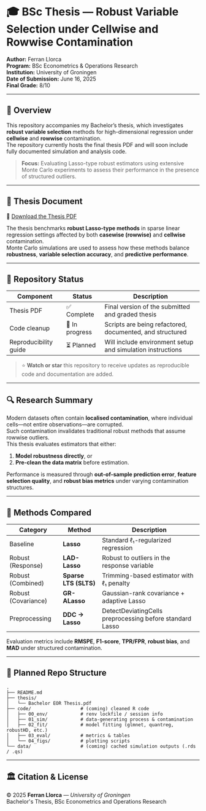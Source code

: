 # 🎓 BSc Thesis — Robust Variable Selection under Cellwise and Rowwise Contamination

**Author:** Ferran Llorca  
**Program:** BSc Econometrics & Operations Research  
**Institution:** University of Groningen  
**Date of Submission:** June 16, 2025  
**Final Grade:** 8/10  

---

## 📘 Overview

This repository accompanies my Bachelor’s thesis, which investigates **robust variable selection** methods for high-dimensional regression under **cellwise** and **rowwise** contamination.  
The repository currently hosts the final thesis PDF and will soon include fully documented simulation and analysis code.

> **Focus:** Evaluating Lasso-type robust estimators using extensive Monte Carlo experiments to assess their performance in the presence of structured outliers.

---

## 📄 Thesis Document

📎 [Download the Thesis PDF](https://github.com/FLLC/bsc-thesis-robust-lasso/blob/main/thesis/Bachelor%C2%B4s%20Thesis.pdf)

The thesis benchmarks **robust Lasso-type methods** in sparse linear regression settings affected by both **casewise (rowwise)** and **cellwise** contamination.  
Monte Carlo simulations are used to assess how these methods balance **robustness**, **variable selection accuracy**, and **predictive performance**.

---

## 🚧 Repository Status

| Component | Status | Description |
|------------|---------|-------------|
| Thesis PDF | ✅ Complete | Final version of the submitted and graded thesis |
| Code cleanup | 🔄 In progress | Scripts are being refactored, documented, and structured |
| Reproducibility guide | ⏳ Planned | Will include environment setup and simulation instructions |

> ⭐ **Watch or star** this repository to receive updates as reproducible code and documentation are added.

---

## 🔍 Research Summary

Modern datasets often contain **localised contamination**, where individual cells—not entire observations—are corrupted.  
Such contamination invalidates traditional robust methods that assume rowwise outliers.  
This thesis evaluates estimators that either:
1. **Model robustness directly**, or  
2. **Pre-clean the data matrix** before estimation.  

Performance is measured through **out-of-sample prediction error**, **feature selection quality**, and **robust bias metrics** under varying contamination structures.

---

## 🧪 Methods Compared

| Category | Method | Description |
|-----------|---------|-------------|
| Baseline | **Lasso** | Standard ℓ₁-regularized regression |
| Robust (Response) | **LAD-Lasso** | Robust to outliers in the response variable |
| Robust (Combined) | **Sparse LTS (SLTS)** | Trimming-based estimator with ℓ₁ penalty |
| Robust (Covariance) | **GR-ALasso** | Gaussian-rank covariance + adaptive Lasso |
| Preprocessing | **DDC → Lasso** | DetectDeviatingCells preprocessing before standard Lasso |

Evaluation metrics include **RMSPE**, **F1-score**, **TPR/FPR**, **robust bias**, and **MAD** under structured contamination.

---
## 🧰 Planned Repo Structure

```
.
├── README.md
├── thesis/
│   └── Bachelor EOR Thesis.pdf
├── code/                  # (coming) cleaned R code
│   ├── 00_env/            # renv lockfile / session info
│   ├── 01_sim/            # data-generating process & contamination
│   ├── 02_fit/            # model fitting (glmnet, quantreg, robustHD, etc.)
│   ├── 03_eval/           # metrics & tables
│   └── 04_figs/           # plotting scripts
└── data/                  # (coming) cached simulation outputs (.rds / .qs)
```

---


## 🏛️ Citation & License

© 2025 **Ferran Llorca** — *University of Groningen*  
Bachelor's Thesis, BSc Econometrics and Operations Research 
